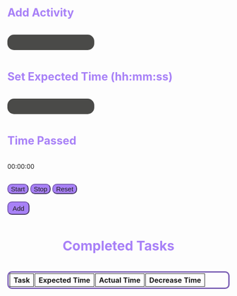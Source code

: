 <html>
<style>
  .table {
    border: #795db3 solid;
    border-radius: 10px;
    border-collapse:separate;
  }
  .cell {
    border: 1px solid;
    text-align: center;
  }
  .container {
  }
  input {
    padding: 10px;
    background-color: #4a4a48;
    border: 0px;
    color: #b89cf0;
    border-radius: 15px;
  }
  input:focus, textarea:focus, select:focus{
    outline: none;
  }
  h3 {
    color: #A881F7;
    padding: 10px;
    padding-left: 0px;
    font-size: 25px;
  }
  .title {
    color: #A881F7;
    padding: 10px;
    font-size: 30px;
    text-align: center;
  }
  .button {
    border-radius: 10px;
    width: 50px;
    height: 30px;
    background: #A881F7;
    font-size: 15px;
    color: #1E1E1E;
    border-color: #795db3;
  }
  .timerButton {
    border-radius: 10px;
    background: #A881F7;
    font-size: 15px;
    color: #1E1E1E;
    border-color: #795db3;
  }
</style>

<div class='container'>
    

<h3> Add Activity </h3>
    <input id='newTask' type='text'>
<h3> Set Expected Time (hh:mm:ss)</h3>
    <input id='ExpectedTime' type='text'>

<br>
<h3> Time Passed </h3>
      <p id='TimePassed'>00:00:00</p>
      <br>
      <button class='timerButton' onclick='start()'> Start </button>
      <button class='timerButton' onclick='stop()'> Stop </button>
      <button class='timerButton' onclick='reset()'> Reset </button>
<br>
<br>
<button class='button' id='addTaskButton' onclick="addTask()">Add</button>
<!-- <br>
<br> -->
<!-- <h3> Real Time </h3>
<p id='Time' type='text'> -->
<!-- <h3 class="title"> To-Do </h3>
        <table class="table" id="toDo" style="width: 100%; margin-left: auto; margin-right: auto;">
          <tr>
            <th class="cell">Task</th>
            <th class="cell">Expected Time</th>
            <th class="cell">Actual Time</th>
            <th class="cell">Timer Controls</th>
          </tr>
        </table> -->
<h3 class="title"> Completed Tasks </h3>
        <table class="table" id="Completed" style="width: 100%; margin-left: auto; margin-right: auto;">
        <tr>
            <th class="cell">Task</th>
            <th class="cell">Expected Time</th>
            <th class="cell">Actual Time</th>
            <th class="cell">Decrease Time</th>
          </tr>
        </table>
<!-- </div> -->

<script>

// connecting to backend

const isLocalhost = Boolean(
	window.location.hostname === "localhost" ||
		window.location.hostname === "[::1]" ||
		window.location.hostname.match(/^127(?:\.(?:25[0-5]|2[0-4][0-9]|[01]?[0-9][0-9]?)){3}$/)
);
const api = isLocalhost ? "http://localhost:8199" : "https://saakd.nighthawkcodingsociety.com";




const getList = async () => {
	const list = await fetch(api + "/timerList").then((r) => r.json());
	timersLocal = list;
  return list
};

// getList().then()


function addtoLocal(tasks2, TimeExpected, storedtime){

  let data = {
    "tasks": tasks2,
    "TimeExpected": TimeExpected,
    "storedtime": storedtime
}
  fetch(api + '/timer', {
    method: 'POST',
    headers: {
      'Content-Type': 'application/json',
    },
    body: JSON.stringify(data),
  })
    .then((response) => response.json())
    .catch((error) => {
      console.error('Error:', error);
    });



}
const adddata = async () => {
	const timer = await fetch(api + "/timer", {
		method: "POST",
		headers: {
			"Content-Type": "application/json",
		},
		body: JSON.stringify({storedtime: 10, tasks : "tasks2", timeExpected: "timeExpected2"}),
	}).then((r) => r.json());
};


function delete2() {
  fetch(api + '/timerList', {
    method: 'DELETE',
  })
    .then((response) => response.json())
}

const clearTasks = async () => {
	const list = await fetch(api + "/timerList", {
		method: "DELETE",
	}).then((r) => r.json());
};

const removetask = async () => {
	const todo = await fetch(api + "/task", {
		method: "DELETE",
		headers: {
			"Content-Type": "application/json",
		},
		body: JSON.stringify({ id:1 }),
	}).then((r) => r.json());


};

// const addTodo = async (text: string) => {
// 	const todo = await fetch(api + "/timer", {
// 		method: "POST",
// 		headers: {
// 			"Content-Type": "application/json",
// 		},
// 		body: JSON.stringify({ text }),
// 	}).then((r) => r.json());

// 	todosLocal.push(todo);
// 	rerender();
// };






const started = {}
const newtime = JSON.parse(localStorage.getItem('time')) || 0;
var taskInput = document.getElementById('newTask');
var addTaskButton = document.getElementById('addTaskButton');
var timeInput = document.getElementById('ExpectedTime');
// var addTimeButton = document.getElementById('addTimeButton');
var completedTask = document.getElementById('completedTasks');
var incompleteTasks = document.getElementById('Completed');
var timeBox = document.getElementById('Time')
var TimePassed = document.getElementById('TimePassed');

var tasks = []
var timeExpected = []
var storedtimes = []
function addTask() {
    var text = taskInput.value;
    tasks.push(taskInput.value)
    var timeExp = timeInput.value;
    timeExpected.push(timeInput.value)
    var ActualTime = 0;
    let temptime3 = JSON.parse(localStorage.getItem('time'));
    storedtimes.push(temptime3)
    localStorage.setItem('tasks', JSON.stringify(tasks));
    localStorage.setItem('TimeExpected', JSON.stringify(timeExpected));
    localStorage.setItem('storedtime', JSON.stringify(storedtimes));
    localStorage.setItem('ActualTime', JSON.stringify(ActualTime));
    var zero = 0
    localStorage.setItem('time', JSON.stringify(zero))
    TimePassed.innerHTML = "00:00:00"
    maketable(text, timeExp, temptime3)
    addtoLocal(text, timeExp, temptime3)
}


function calculatetime(time) {
  const hours = Math.floor(time / 3600)
  const hours2 = String(hours).padStart(2,'0')
  const minutes = Math.floor(time / 60);
  const minutes2 =  String(minutes).padStart(2,'0')
  const seconds = time % 60;
  const seconds2 =  String(seconds).padStart(2,'0')
  return hours + ":" + minutes + ":" + seconds
}



function Change(id2) {
    getList().then(function(items) {
    // console.log(items);


    let result = null;
    items.forEach(obj => {
    if (obj.id === id2) {
      result = obj;
    }
});
    const storedtimeValue = result.storedtime;
    console.log(storedtimeValue)
    var storedtimeValue2 = storedtimeValue -1;
    let data = {"id": id2, "storedtime": storedtimeValue2 };
    fetch(api+ '/timer', {
      method:'PUT',
      headers: {
        'Content-Type': 'application/json',
      },
      body: JSON.stringify(data),
    })
      .then((response) => {response.json()
      })
      
  })
}


// const started = {};
function maketable(text, timeExp, time, id) {
  // let seconds = newtime || 0;
  // let secondsFormatted = calculatetime(seconds)
  // let temptime2 = JSON.parse(localStorage.getItem('time'));
  var table = document.createElement('tr');
    table.innerHTML = "<th id=task class='cell'>" + text + "</th>" + 
                      "<th id=timeExp"  + "' class='cell'>" + timeExp + "</th>" + 
                      "<th id='Time" + "' class='cell'>" + calculatetime(time) + "</th>" + 
                      "<th class='cell'>" + 
                      "<button class='timerButton' onclick='Change(" + (id) + ")'>" + "Decrease" + "</button>"
                      "</th>";
    incompleteTasks.appendChild(table);
}


// for (let i = 0; i < task2.length; i++) {
//   tasks.push(task2[i])
//   timeExpected.push(timeExp[i])
//   maketable(task2[i], timeExp[i], i+1)
// }


function stop(i) {
  clearInterval(started[i].interval)
  started[i].yes = false
}
function start(i) {
  let temptime = JSON.parse(localStorage.getItem('time'));
  started[i] = {yes: true,date: new Date()};
  started[i].interval = setInterval(() => {
  let now = new Date()
  now.setSeconds(now.getSeconds() + (temptime || 0))
  let time = Math.round((now - started[i].date) / 1000);

  // setting the local storage time
  localtime = time || 0
  
  // }

  localStorage.setItem('time', JSON.stringify(localtime));
  const hours = Math.floor(time / 3600)
  const hours2 = String(hours).padStart(2,'0')
  const minutes = Math.floor(time / 60);
  const minutes2 =  String(minutes).padStart(2,'0')
  const seconds = time % 60;
  const seconds2 =  String(seconds).padStart(2,'0')
  TimePassed.innerHTML = `${hours2}:${minutes2}:${seconds2}`;
  }, 1000);
}

function reset() {
  // getList().then(console.log)
  // let zerotime = 0
  // started[i].date = new Date()
  // localStorage.setItem('time', JSON.stringify(zerotime));
  //  TimePassed.innerHTML = `00:00:00`
  // delete2()
  delete2()
}

const timeExp = JSON.parse(localStorage.getItem('TimeExpected'));
// const Realtime = JSON.parse(localStorage.getItem('ActualTime'));
const task2 = JSON.parse(localStorage.getItem('tasks'));
const storedtimes2 = JSON.parse(localStorage.getItem('storedtime'));

getList().then(function(items) {
  // console.log(items);
  let array = items
  for (let i = 0; i < array.length; i++) {
  const task = array[i];
  maketable(task.tasks, task.TimeExpected, task.storedtime, task.id);
  console.log(task.id)
  tasks.push(task.tasks)
  timeExpected.push(task.TimeExpected)
  storedtimes.push(task.storedtime)
}

});



// for (let i = 0; i < task2.length; i++) {
//   tasks.push(task2[i])
//   timeExpected.push(timeExp[i])
//   storedtimes.push(storedtimes2[i])
//   maketable(task2[i], timeExp[i], storedtimes2[i])
// }








// let tasksL = []
// let timeExpectedL = []
// let timesL = []


// const storedExp = JSON.parse(localStorage.getItem('TimeExpected'));
// const tasks2 = JSON.parse(localStorage.getItem('tasks'));
// const storedtimes = JSON.parse(localStorage.getItem('storedtimes'));
// for (let i = 0; i < task2.length; i++) {
//   tasksL.push(task2[i])
//   console.log(tasksL)
//   timeExpectedL.push(storedExp[i])
//   timesL.push(storedtimes[i])
// }

// let temptime3 = []
// const timeExp = JSON.parse(localStorage.getItem('TimeExpected'));
// // const Realtime = JSON.parse(localStorage.getItem('ActualTime'));
// const task2 = JSON.parse(localStorage.getItem('tasks'));
// const StoredTimes = JSON.parse(localStorage.getItem('StoredTimes'));
// for (let i = 0; i < task2.length; i++) {
//   tasks.push(task2[i])
//   timeExpected.push(timeExp[i])
//   temptime3.push(StoredTimes[i])
//   maketable(task2[i], timeExp[i], i+1)
// }


// function finish(i) { 


//   var text = taskInput.value;
//   tasks.push(taskInput.value)
//   var timeExp = timeInput.value;
//   timeExpected.push(timeInput.value)


//   // var temptask = tasks
//   // var tempExp = timeExp
//   // console.log(tasks)
//   let temptime2 = JSON.parse(localStorage.getItem('time'));
//   temptime3.push(temptime2)



  
//   // tasksL.push(temptask)
//   // timeExpectedL.push(tempExp)
//   // timesL.push(temptime2)
//   // storedExp.push(timeExp2)


  
//   localStorage.setItem('tasks', JSON.stringify(tasks));
//   localStorage.setItem('TimeExpected', JSON.stringify(timeExpected));
//   localStorage.setItem('StoredTimes', JSON.stringify(temptime3));
//   var table = document.createElement('tr');
//     table.innerHTML = "<th class='cell'>" + text + "</th>" + 
//                       "<th id=timeExp"  + "' class='cell'>" + timeExp + "</th>" + 
//                       "<th id='Time" + "' class='cell'>" + calculatetime(temptime2) + "</th>" + 
//                       "</th>";
//     Completed.appendChild(table);
// }




// function start1() { interval = setInterval(() => {time++; displayTime1();}, 1000);}
// function stop1() {
//   clearInterval(interval);
// }
// function reset1() {
//   stop();
//   time = 0;
//   displayTime();
// }
// function displayTime1() {
//   const hours = Math.floor(time / 3600)
//   const hours2 = String(hours).padStart(2,'0')
//   const minutes = Math.floor(time / 60);
//   const minutes2 =  String(minutes).padStart(2,'0')
//   const seconds = time % 60;
//   const seconds2 =  String(seconds).padStart(2,'0')
//   document.getElementById('time1').innerHTML = `${hours2}:${minutes2}:${seconds2}`;
// }



// function start2() { interval = setInterval(() => {time2++; displayTime2();}, 1000);}
// function stop2() {
//   clearInterval(interval);
// }
// function reset2() {
//   stop();
//   time = 0;
//   displayTime();
// }
// function displayTime2() {
//   const hours = Math.floor(time2 / 3600)
//   const hours2 = String(hours).padStart(2,'0')
//   const minutes = Math.floor(time2 / 60);
//   const minutes2 =  String(minutes).padStart(2,'0')
//   const seconds = time2 % 60;
//   const seconds2 =  String(seconds).padStart(2,'0')
//   document.getElementById('time2').innerHTML = `${hours2}:${minutes2}:${seconds2}`;
// }



// function start3() { interval = setInterval(() => {time3++; displayTime();}, 1000);}
// function stop3() {
//   clearInterval(interval);
// }
// function reset3() {
//   stop();
//   time = 0;
//   displayTime();
// }
// function displayTime() {
//   const hours = Math.floor(time3 / 3600)
//   const hours2 = String(hours).padStart(2,'0')
//   const minutes = Math.floor(time3 / 60);
//   const minutes2 =  String(minutes).padStart(2,'0')
//   const seconds = time3 % 60;
//   const seconds2 =  String(seconds).padStart(2,'0')
//   document.getElementById('time3').innerHTML = `${hours2}:${minutes2}:${seconds2}`;
// }



// function start4() { interval = setInterval(() => {time4++; displayTime();}, 1000);}
// function stop4() {
//   clearInterval(interval);
// }
// function reset4() {
//   stop();
//   time = 0;
//   displayTime();
// }
// function displayTime() {
//   const hours = Math.floor(time4 / 3600)
//   const hours2 = String(hours).padStart(2,'0')
//   const minutes = Math.floor(time4 / 60);
//   const minutes2 =  String(minutes).padStart(2,'0')
//   const seconds = time4 % 60;
//   const seconds2 =  String(seconds).padStart(2,'0')
//   document.getElementById('time4').innerHTML = `${hours2}:${minutes2}:${seconds2}`;
// }



// function start5() { interval = setInterval(() => {time5++; displayTime();}, 1000);}
// function stop5() {
//   clearInterval(interval);
// }
// function reset5() {
//   stop();
//   time = 0;
//   displayTime();
// }
// function displayTime() {
//   const hours = Math.floor(time5 / 3600)
//   const hours2 = String(hours).padStart(2,'0')
//   const minutes = Math.floor(time5 / 60);
//   const minutes2 =  String(minutes).padStart(2,'0')
//   const seconds = time5 % 60;
//   const seconds2 =  String(seconds).padStart(2,'0')
//   document.getElementById('time5').innerHTML = `${hours2}:${minutes2}:${seconds2}`;
// }

</script>

